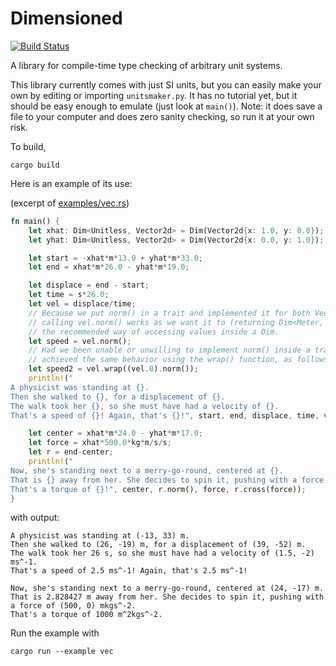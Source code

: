 Dimensioned
=====
[![Build Status](https://travis-ci.org/paholg/dimensioned.svg?branch=master)](https://travis-ci.org/paholg/dimensioned)

A library for compile-time type checking of arbitrary unit systems.

This library currently comes with just SI units, but you can easily make your own by
editing or importing `unitsmaker.py`. It has no tutorial yet, but it should be easy enough
to emulate (just look at `main()`). Note: it does save a file to your computer and does
zero sanity checking, so run it at your own risk.

To build,
```
cargo build
```


Here is an example of its use:

(excerpt of [examples/vec.rs](https://github.com/paholg/dimensioned/blob/master/examples/vec.rs))
```rust
fn main() {
    let xhat: Dim<Unitless, Vector2d> = Dim(Vector2d{x: 1.0, y: 0.0});
    let yhat: Dim<Unitless, Vector2d> = Dim(Vector2d{x: 0.0, y: 1.0});

    let start = -xhat*m*13.0 + yhat*m*33.0;
    let end = xhat*m*26.0 - yhat*m*19.0;

    let displace = end - start;
    let time = s*26.0;
    let vel = displace/time;
    // Because we put norm() in a trait and implemented it for both Vector2d and Dim,
    // calling vel.norm() works as we want it to (returning Dim<Meter, ff64>). This is
    // the recommended way of accessing values inside a Dim.
    let speed = vel.norm();
    // Had we been unable or unwilling to implement norm() inside a trait, we could have
    // achieved the same behavior using the wrap() function, as follows:
    let speed2 = vel.wrap((vel.0).norm());
    println!("
A physicist was standing at {}.
Then she walked to {}, for a displacement of {}.
The walk took her {}, so she must have had a velocity of {}.
That's a speed of {}! Again, that's {}!", start, end, displace, time, vel, speed, speed2);

    let center = xhat*m*24.0 - yhat*m*17.0;
    let force = xhat*500.0*kg*m/s/s;
    let r = end-center;
    println!("
Now, she's standing next to a merry-go-round, centered at {}.
That is {} away from her. She decides to spin it, pushing with a force of {}.
That's a torque of {}!", center, r.norm(), force, r.cross(force));
}
```
with output:

```
A physicist was standing at (-13, 33) m.
Then she walked to (26, -19) m, for a displacement of (39, -52) m.
The walk took her 26 s, so she must have had a velocity of (1.5, -2) ms^-1.
That's a speed of 2.5 ms^-1! Again, that's 2.5 ms^-1!

Now, she's standing next to a merry-go-round, centered at (24, -17) m.
That is 2.828427 m away from her. She decides to spin it, pushing with a force of (500, 0) mkgs^-2.
That's a torque of 1000 m^2kgs^-2.
```

Run the example with

```
cargo run --example vec
```
